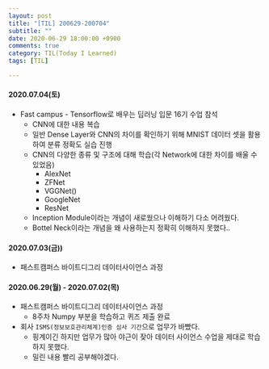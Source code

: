 ```yaml
---
layout: post
title: "[TIL] 200629-200704"
subtitle: ""
date: 2020-06-29 18:00:00 +0900
comments: true
category: TIL(Today I Learned)
tags: [TIL]

---
```


#### 2020.07.04(토)
  - Fast campus - Tensorflow로 배우는 딥러닝 입문 16기 수업 참석
    - CNN에 대한 내용 복습
    - 일반 Dense Layer와 CNN의 차이를 확인하기 위해 MNIST 데이터 셋을 활용하여 분류 정확도 실습 진행
    - CNN의 다양한 종류 및 구조에 대해 학습(각 Network에 대한 차이를 배울 수 있었음)
      - AlexNet
      - ZFNet
      - VGGNet()
      - GoogleNet
      - ResNet
    - Inception Module이라는 개념이 새로웠으나 이해하기 다소 어려웠다.
    - Bottel Neck이라는 개념을 왜 사용하는지 정확히 이해하지 못했다.. 
  
#### 2020.07.03(금))
  - 패스트캠퍼스 바이트디그리 데이터사이언스 과정

#### 2020.06.29(월) - 2020.07.02(목)
  - 패스트캠퍼스 바이트디그리 데이터사이언스 과정
    - 8주차 Numpy 부분을 학습하고 퀴즈 제출 완료
  - 회사 `ISMS(정보보호관리체계)인증 심사 기간`으로 업무가 바빴다.
    - 핑계이긴 하지만 업무가 많아 야근이 잦아 데이터 사이언스 수업을 제대로 학습하지 못했다.
    - 밀린 내용 빨리 공부해야겠다.